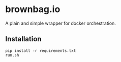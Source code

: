 # brownbag.io
A plain and simple wrapper for docker orchestration. 

## Installation 

```
pip install -r requirements.txt
run.sh
```
